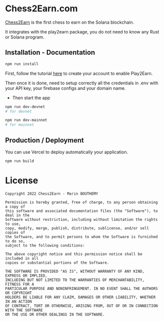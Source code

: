 # Chess2Earn.com

[Chess2Earn](https://chess2earn.web-2-to-3.com) is the first chess to earn on the Solana blockchain.

It integrates with the play2earn package, you do not need to know any Rust or Solana program.



## Installation - Documentation

```bash
npm run install
```

First, follow the tutorial [here](https://docs.web-2-to-3.com) to create your account to enable Play2Earn.

Then once it is done, need to setup correctly all the credentials in .env with your API key, your firebase configs and your domain name.


- Then start the app

```bash
npm run dev-devnet 
# for devnet

npm run dev-mainnet
# for mainnet
```

## Production / Deployment

You can use Vercel to deploy automatically your application.

```
npm run build
```

# License

```
Copyright 2022 Chess2Earn - Marin BOUTHEMY

Permission is hereby granted, free of charge, to any person obtaining a copy of
this software and associated documentation files (the "Software"), to deal in the
Software without restriction, including without limitation the rights to use,
copy, modify, merge, publish, distribute, sublicense, and/or sell copies of 
the Software, and to permit persons to whom the Software is furnished to do so,
subject to the following conditions:

The above copyright notice and this permission notice shall be included in all
copies or substantial portions of the Software.

THE SOFTWARE IS PROVIDED "AS IS", WITHOUT WARRANTY OF ANY KIND, EXPRESS OR IMPLIED, 
INCLUDING BUT NOT LIMITED TO THE WARRANTIES OF MERCHANTABILITY, FITNESS FOR A 
PARTICULAR PURPOSE AND NONINFRINGEMENT. IN NO EVENT SHALL THE AUTHORS OR COPYRIGHT
HOLDERS BE LIABLE FOR ANY CLAIM, DAMAGES OR OTHER LIABILITY, WHETHER IN AN ACTION 
OF CONTRACT, TORT OR OTHERWISE, ARISING FROM, OUT OF OR IN CONNECTION WITH THE SOFTWARE
OR THE USE OR OTHER DEALINGS IN THE SOFTWARE.
```


